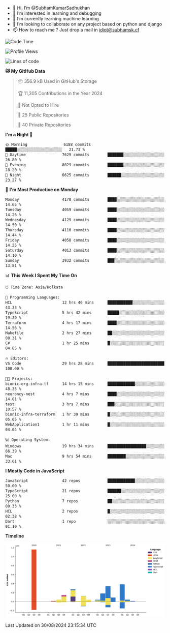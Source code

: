 - 👋 Hi, I’m @SubhamKumarSadhukhan
- 👀 I’m interested in learning and debugging
- 🌱 I’m currently learning machine learning
- 💞️ I’m looking to collaborate on any project based on python and django
- 📫 How to reach me ?
      Just drop a mail in idiot@subhamsk.cf

<!---
SubhamKumarSadhukhan/SubhamKumarSadhukhan is a ✨ special ✨ repository because its `README.md` (this file) appears on your GitHub profile.
You can click the Preview link to take a look at your changes.
--->


<!--START_SECTION:waka-->
![Code Time](http://img.shields.io/badge/Code%20Time-2%2C451%20hrs%2024%20mins-blue)

![Profile Views](http://img.shields.io/badge/Profile%20Views-0-blue)

![Lines of code](https://img.shields.io/badge/From%20Hello%20World%20I%27ve%20Written-2.9%20million%20lines%20of%20code-blue)

**🐱 My GitHub Data** 

> 📦 356.9 kB Used in GitHub's Storage 
 > 
> 🏆 11,305 Contributions in the Year 2024
 > 
> 🚫 Not Opted to Hire
 > 
> 📜 25 Public Repositories 
 > 
> 🔑 40 Private Repositories 
 > 
**I'm a Night 🦉** 

```text
🌞 Morning                6188 commits        █████░░░░░░░░░░░░░░░░░░░░   21.73 % 
🌆 Daytime                7629 commits        ███████░░░░░░░░░░░░░░░░░░   26.80 % 
🌃 Evening                8029 commits        ███████░░░░░░░░░░░░░░░░░░   28.20 % 
🌙 Night                  6625 commits        ██████░░░░░░░░░░░░░░░░░░░   23.27 % 
```
📅 **I'm Most Productive on Monday** 

```text
Monday                   4170 commits        ████░░░░░░░░░░░░░░░░░░░░░   14.65 % 
Tuesday                  4059 commits        ████░░░░░░░░░░░░░░░░░░░░░   14.26 % 
Wednesday                4129 commits        ████░░░░░░░░░░░░░░░░░░░░░   14.50 % 
Thursday                 4110 commits        ████░░░░░░░░░░░░░░░░░░░░░   14.44 % 
Friday                   4058 commits        ████░░░░░░░░░░░░░░░░░░░░░   14.25 % 
Saturday                 4013 commits        ████░░░░░░░░░░░░░░░░░░░░░   14.10 % 
Sunday                   3932 commits        ███░░░░░░░░░░░░░░░░░░░░░░   13.81 % 
```


📊 **This Week I Spent My Time On** 

```text
🕑︎ Time Zone: Asia/Kolkata

💬 Programming Languages: 
HCL                      12 hrs 46 mins      ███████████░░░░░░░░░░░░░░   43.33 % 
TypeScript               5 hrs 42 mins       █████░░░░░░░░░░░░░░░░░░░░   19.39 % 
Terraform                4 hrs 17 mins       ████░░░░░░░░░░░░░░░░░░░░░   14.56 % 
Makefile                 2 hrs 27 mins       ██░░░░░░░░░░░░░░░░░░░░░░░   08.31 % 
C#                       1 hr 25 mins        █░░░░░░░░░░░░░░░░░░░░░░░░   04.85 % 

🔥 Editors: 
VS Code                  29 hrs 28 mins      █████████████████████████   100.00 % 

🐱‍💻 Projects: 
bionic-org-infra-tf      14 hrs 15 mins      ████████████░░░░░░░░░░░░░   48.35 % 
neuroncy-nest            4 hrs 7 mins        ████░░░░░░░░░░░░░░░░░░░░░   14.01 % 
test                     3 hrs 7 mins        ███░░░░░░░░░░░░░░░░░░░░░░   10.57 % 
bionic-infra-terraform   1 hr 39 mins        █░░░░░░░░░░░░░░░░░░░░░░░░   05.65 % 
WebApplication1          1 hr 11 mins        █░░░░░░░░░░░░░░░░░░░░░░░░   04.04 % 

💻 Operating System: 
Windows                  19 hrs 34 mins      █████████████████░░░░░░░░   66.39 % 
Mac                      9 hrs 54 mins       ████████░░░░░░░░░░░░░░░░░   33.61 % 
```

**I Mostly Code in JavaScript** 

```text
JavaScript               42 repos            ████████████░░░░░░░░░░░░░   50.00 % 
TypeScript               21 repos            ██████░░░░░░░░░░░░░░░░░░░   25.00 % 
Python                   7 repos             ██░░░░░░░░░░░░░░░░░░░░░░░   08.33 % 
HCL                      2 repos             █░░░░░░░░░░░░░░░░░░░░░░░░   02.38 % 
Dart                     1 repo              ░░░░░░░░░░░░░░░░░░░░░░░░░   01.19 % 
```



**Timeline**

![Lines of Code chart](https://raw.githubusercontent.com/SubhamKumarSadhukhan/SubhamKumarSadhukhan/main/assets/bar_graph.png)


 Last Updated on 30/08/2024 23:15:34 UTC
<!--END_SECTION:waka-->
